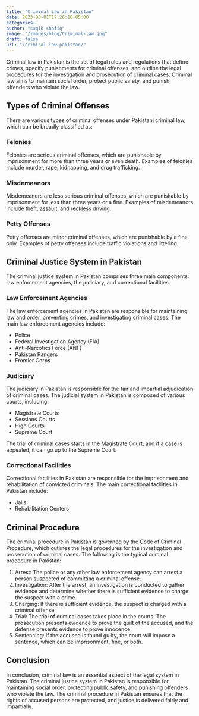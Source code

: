 ```yaml
---
title: "Criminal Law in Pakistan"
date: 2023-03-01T17:26:10+05:00
categories:
author: "saqib-shafiq"
image: "/images/blog/Criminal-law.jpg"
draft: false
url: "/criminal-law-pakistan/"
---
```


Criminal law in Pakistan is the set of legal rules and regulations that define crimes, specify punishments for criminal offenses, and outline the legal procedures for the investigation and prosecution of criminal cases. Criminal law aims to maintain social order, protect public safety, and punish offenders who violate the law.

## Types of Criminal Offenses
There are various types of criminal offenses under Pakistani criminal law, which can be broadly classified as:
### Felonies
Felonies are serious criminal offenses, which are punishable by imprisonment for more than three years or even death. Examples of felonies include murder, rape, kidnapping, and drug trafficking.
### Misdemeanors
Misdemeanors are less serious criminal offenses, which are punishable by imprisonment for less than three years or a fine. Examples of misdemeanors include theft, assault, and reckless driving.
### Petty Offenses
Petty offenses are minor criminal offenses, which are punishable by a fine only. Examples of petty offenses include traffic violations and littering.
## Criminal Justice System in Pakistan
The criminal justice system in Pakistan comprises three main components: law enforcement agencies, the judiciary, and correctional facilities.
### Law Enforcement Agencies
The law enforcement agencies in Pakistan are responsible for maintaining law and order, preventing crimes, and investigating criminal cases. The main law enforcement agencies include:
- Police
- Federal Investigation Agency (FIA)
- Anti-Narcotics Force (ANF)
- Pakistan Rangers
- Frontier Corps
### Judiciary
The judiciary in Pakistan is responsible for the fair and impartial adjudication of criminal cases. The judicial system in Pakistan is composed of various courts, including:
- Magistrate Courts
- Sessions Courts
- High Courts
- Supreme Court

The trial of criminal cases starts in the Magistrate Court, and if a case is appealed, it can go up to the Supreme Court.
###  Correctional Facilities
Correctional facilities in Pakistan are responsible for the imprisonment and rehabilitation of convicted criminals. The main correctional facilities in Pakistan include:
- Jails
- Rehabilitation Centers
## Criminal Procedure
The criminal procedure in Pakistan is governed by the Code of Criminal Procedure, which outlines the legal procedures for the investigation and prosecution of criminal cases. The following is the typical criminal procedure in Pakistan:
1. Arrest: The police or any other law enforcement agency can arrest a person suspected of committing a criminal offense.
2. Investigation: After the arrest, an investigation is conducted to gather evidence and determine whether there is sufficient evidence to charge the suspect with a crime.
3. Charging: If there is sufficient evidence, the suspect is charged with a criminal offense.
4. Trial: The trial of criminal cases takes place in the courts. The prosecution presents evidence to prove the guilt of the accused, and the defense presents evidence to prove innocence.
5. Sentencing: If the accused is found guilty, the court will impose a sentence, which can be imprisonment, fine, or both.

## Conclusion
In conclusion, criminal law is an essential aspect of the legal system in Pakistan. The criminal justice system in Pakistan is responsible for maintaining social order, protecting public safety, and punishing offenders who violate the law. The criminal procedure in Pakistan ensures that the rights of accused persons are protected, and justice is delivered fairly and impartially.